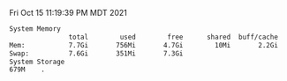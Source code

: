 Fri Oct 15 11:19:39 PM MDT 2021
```bash
System Memory
               total        used        free      shared  buff/cache   available
Mem:           7.7Gi       756Mi       4.7Gi        10Mi       2.2Gi       6.6Gi
Swap:          7.6Gi       351Mi       7.3Gi
System Storage
679M	.
```
